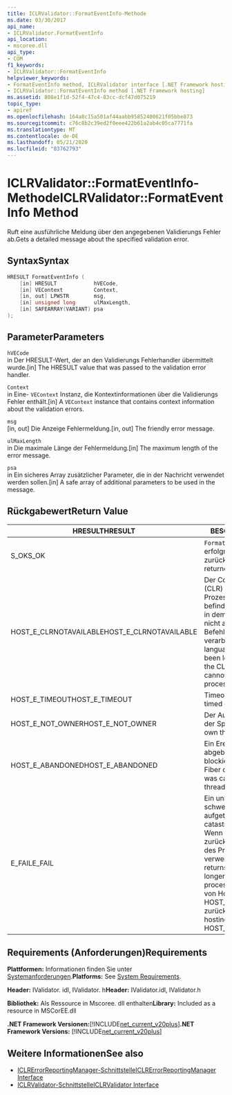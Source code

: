 ```yaml
---
title: ICLRValidator::FormatEventInfo-Methode
ms.date: 03/30/2017
api_name:
- ICLRValidator.FormatEventInfo
api_location:
- mscoree.dll
api_type:
- COM
f1_keywords:
- ICLRValidator::FormatEventInfo
helpviewer_keywords:
- FormatEventInfo method, ICLRValidator interface [.NET Framework hosting]
- ICLRValidator::FormatEventInfo method [.NET Framework hosting]
ms.assetid: 808e1f1d-52f4-47c4-83cc-dcf47d075219
topic_type:
- apiref
ms.openlocfilehash: 164a8c15a501af44aabb95852400621f05bbe873
ms.sourcegitcommit: c76c8b2c39ed2f0eee422b61a2ab4c05ca7771fa
ms.translationtype: MT
ms.contentlocale: de-DE
ms.lasthandoff: 05/21/2020
ms.locfileid: "83762793"
---
```

# <a name="iclrvalidatorformateventinfo-method"></a><span data-ttu-id="22d58-102">ICLRValidator::FormatEventInfo-Methode</span><span class="sxs-lookup"><span data-stu-id="22d58-102">ICLRValidator::FormatEventInfo Method</span></span>
<span data-ttu-id="22d58-103">Ruft eine ausführliche Meldung über den angegebenen Validierungs Fehler ab.</span><span class="sxs-lookup"><span data-stu-id="22d58-103">Gets a detailed message about the specified validation error.</span></span>  
  
## <a name="syntax"></a><span data-ttu-id="22d58-104">Syntax</span><span class="sxs-lookup"><span data-stu-id="22d58-104">Syntax</span></span>  
  
```cpp  
HRESULT FormatEventInfo (  
    [in] HRESULT            hVECode,  
    [in] VEContext          Context,  
    [in, out] LPWSTR        msg,  
    [in] unsigned long      ulMaxLength,  
    [in] SAFEARRAY(VARIANT) psa  
);  
```  
  
## <a name="parameters"></a><span data-ttu-id="22d58-105">Parameter</span><span class="sxs-lookup"><span data-stu-id="22d58-105">Parameters</span></span>  
 `hVECode`  
 <span data-ttu-id="22d58-106">in Der HRESULT-Wert, der an den Validierungs Fehlerhandler übermittelt wurde.</span><span class="sxs-lookup"><span data-stu-id="22d58-106">[in] The HRESULT value that was passed to the validation error handler.</span></span>  
  
 `Context`  
 <span data-ttu-id="22d58-107">in Eine- `VEContext` Instanz, die Kontextinformationen über die Validierungs Fehler enthält.</span><span class="sxs-lookup"><span data-stu-id="22d58-107">[in] A `VEContext` instance that contains context information about the validation errors.</span></span>  
  
 `msg`  
 <span data-ttu-id="22d58-108">[in, out] Die Anzeige Fehlermeldung.</span><span class="sxs-lookup"><span data-stu-id="22d58-108">[in, out] The friendly error message.</span></span>  
  
 `ulMaxLength`  
 <span data-ttu-id="22d58-109">in Die maximale Länge der Fehlermeldung.</span><span class="sxs-lookup"><span data-stu-id="22d58-109">[in] The maximum length of the error message.</span></span>  
  
 `psa`  
 <span data-ttu-id="22d58-110">in Ein sicheres Array zusätzlicher Parameter, die in der Nachricht verwendet werden sollen.</span><span class="sxs-lookup"><span data-stu-id="22d58-110">[in] A safe array of additional parameters to be used in the message.</span></span>  
  
## <a name="return-value"></a><span data-ttu-id="22d58-111">Rückgabewert</span><span class="sxs-lookup"><span data-stu-id="22d58-111">Return Value</span></span>  
  
|<span data-ttu-id="22d58-112">HRESULT</span><span class="sxs-lookup"><span data-stu-id="22d58-112">HRESULT</span></span>|<span data-ttu-id="22d58-113">BESCHREIBUNG</span><span class="sxs-lookup"><span data-stu-id="22d58-113">Description</span></span>|  
|-------------|-----------------|  
|<span data-ttu-id="22d58-114">S_OK</span><span class="sxs-lookup"><span data-stu-id="22d58-114">S_OK</span></span>|<span data-ttu-id="22d58-115">`FormatEventInfo`wurde erfolgreich zurückgegeben.</span><span class="sxs-lookup"><span data-stu-id="22d58-115">`FormatEventInfo` returned successfully.</span></span>|  
|<span data-ttu-id="22d58-116">HOST_E_CLRNOTAVAILABLE</span><span class="sxs-lookup"><span data-stu-id="22d58-116">HOST_E_CLRNOTAVAILABLE</span></span>|<span data-ttu-id="22d58-117">Der Common Language Runtime (CLR) wurde nicht in einen Prozess geladen, oder die CLR befindet sich in einem Zustand, in dem Sie verwalteten Code nicht ausführen oder den-Befehl nicht erfolgreich verarbeiten kann.</span><span class="sxs-lookup"><span data-stu-id="22d58-117">The common language runtime (CLR) has not been loaded into a process, or the CLR is in a state in which it cannot run managed code or process the call successfully.</span></span>|  
|<span data-ttu-id="22d58-118">HOST_E_TIMEOUT</span><span class="sxs-lookup"><span data-stu-id="22d58-118">HOST_E_TIMEOUT</span></span>|<span data-ttu-id="22d58-119">Timeout des Aufrufes.</span><span class="sxs-lookup"><span data-stu-id="22d58-119">The call timed out.</span></span>|  
|<span data-ttu-id="22d58-120">HOST_E_NOT_OWNER</span><span class="sxs-lookup"><span data-stu-id="22d58-120">HOST_E_NOT_OWNER</span></span>|<span data-ttu-id="22d58-121">Der Aufrufer ist nicht Besitzer der Sperre.</span><span class="sxs-lookup"><span data-stu-id="22d58-121">The caller does not own the lock.</span></span>|  
|<span data-ttu-id="22d58-122">HOST_E_ABANDONED</span><span class="sxs-lookup"><span data-stu-id="22d58-122">HOST_E_ABANDONED</span></span>|<span data-ttu-id="22d58-123">Ein Ereignis wurde abgebrochen, während ein blockierter Thread oder eine Fiber darauf wartete.</span><span class="sxs-lookup"><span data-stu-id="22d58-123">An event was canceled while a blocked thread or fiber was waiting on it.</span></span>|  
|<span data-ttu-id="22d58-124">E_FAIL</span><span class="sxs-lookup"><span data-stu-id="22d58-124">E_FAIL</span></span>|<span data-ttu-id="22d58-125">Ein unbekannter schwerwiegender Fehler ist aufgetreten.</span><span class="sxs-lookup"><span data-stu-id="22d58-125">An unknown catastrophic failure occurred.</span></span> <span data-ttu-id="22d58-126">Wenn eine Methode E_FAIL zurückgibt, ist die CLR innerhalb des Prozesses nicht mehr verwendbar.</span><span class="sxs-lookup"><span data-stu-id="22d58-126">When a method returns E_FAIL, the CLR is no longer usable within the process.</span></span> <span data-ttu-id="22d58-127">Nachfolgende Aufrufe von Hostingmethoden geben HOST_E_CLRNOTAVAILABLE zurück.</span><span class="sxs-lookup"><span data-stu-id="22d58-127">Subsequent calls to hosting methods return HOST_E_CLRNOTAVAILABLE.</span></span>|  
  
## <a name="requirements"></a><span data-ttu-id="22d58-128">Requirements (Anforderungen)</span><span class="sxs-lookup"><span data-stu-id="22d58-128">Requirements</span></span>  
 <span data-ttu-id="22d58-129">**Plattformen:** Informationen finden Sie unter [Systemanforderungen](../../get-started/system-requirements.md).</span><span class="sxs-lookup"><span data-stu-id="22d58-129">**Platforms:** See [System Requirements](../../get-started/system-requirements.md).</span></span>  
  
 <span data-ttu-id="22d58-130">**Header:** IValidator. idl, IValidator. h</span><span class="sxs-lookup"><span data-stu-id="22d58-130">**Header:** IValidator.idl, IValidator.h</span></span>  
  
 <span data-ttu-id="22d58-131">**Bibliothek:** Als Ressource in Mscoree. dll enthalten</span><span class="sxs-lookup"><span data-stu-id="22d58-131">**Library:** Included as a resource in MSCorEE.dll</span></span>  
  
 <span data-ttu-id="22d58-132">**.NET Framework Versionen:**[!INCLUDE[net_current_v20plus](../../../../includes/net-current-v20plus-md.md)]</span><span class="sxs-lookup"><span data-stu-id="22d58-132">**.NET Framework Versions:** [!INCLUDE[net_current_v20plus](../../../../includes/net-current-v20plus-md.md)]</span></span>  
  
## <a name="see-also"></a><span data-ttu-id="22d58-133">Weitere Informationen</span><span class="sxs-lookup"><span data-stu-id="22d58-133">See also</span></span>

- [<span data-ttu-id="22d58-134">ICLRErrorReportingManager-Schnittstelle</span><span class="sxs-lookup"><span data-stu-id="22d58-134">ICLRErrorReportingManager Interface</span></span>](iclrerrorreportingmanager-interface.md)
- [<span data-ttu-id="22d58-135">ICLRValidator-Schnittstelle</span><span class="sxs-lookup"><span data-stu-id="22d58-135">ICLRValidator Interface</span></span>](iclrvalidator-interface.md)
